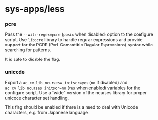 # sys-apps/less

### pcre
Pass the `--with-regex=pcre` (`posix` when disabled) option to the configure script. Use `libpcre` library to handle regular expressions and provide support for the PCRE (Perl-Compatible Regular Expressions) syntax while searching for patterns.

It is safe to disable the flag.

### unicode
Export a `ac_cv_lib_ncursesw_initscr=yes` (`no` if disabled) and `ac_cv_lib_ncurses_initscr=no` (`yes` when enabled) variables for the configure script. Use a "wide" version of the ncurses library for proper unicode character set handling.

This flag should be enabled if there is a need to deal with Unicode characters, e.g. from Japanese language.
